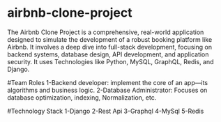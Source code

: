 # airbnb-clone-project
The Airbnb Clone Project is a comprehensive, real-world application designed to simulate the development of a robust booking platform like Airbnb.
It involves a deep dive into full-stack development, focusing on backend systems, database design, API development, and application security. 
It uses Technologies like Python, MySQL, GraphQL, Redis, and Django. 


#Team Roles
1-Backend developer: implement the core of an app—its algorithms and business logic.
2-Database Administrator: Focuses on database optimization, indexing, Normalization, etc.

#Technology Stack
1-Django
2-Rest Api
3-Graphql
4-MySql
5-Redis

